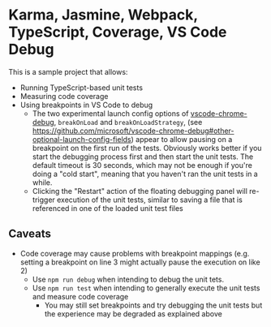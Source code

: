 # Karma, Jasmine, Webpack, TypeScript, Coverage, VS Code Debug

This is a sample project that allows:
 - Running TypeScript-based unit tests
 - Measuring code coverage
 - Using breakpoints in VS Code to debug
   - The two experimental launch config options of [vscode-chrome-debug](https://github.com/microsoft/vscode-chrome-debug),
   `breakOnLoad` and `breakOnLoadStrategy`, (see https://github.com/microsoft/vscode-chrome-debug#other-optional-launch-config-fields) appear to allow pausing on a breakpoint on the first run of the tests. Obviously works better if you start the debugging process first and then start the unit tests. The default timeout is 30 seconds, which may not be enough if you're doing a "cold start", meaning that you haven't ran the unit tests in a while.
   - Clicking the "Restart" action of the floating debugging panel will re-trigger execution of the unit tests, similar to saving a file that is referenced in one of the loaded unit test files


## Caveats
 - Code coverage may cause problems with breakpoint mappings (e.g. setting a breakpoint on line 3 might actually pause the execution on like 2)
    - Use `npm run debug` when intending to debug the unit tets. 
    - Use `npm run test` when intending to generally execute the unit tests and measure code coverage
       - You may still set breakpoints and try debugging the unit tests but the experience may be degraded as explained above
